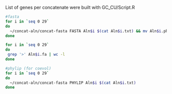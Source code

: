 List of genes per concatenate were built with GC_CU/Script.R

```bash
#fasta
for i in `seq 0 29`
do
  ~/concat-aln/concat-fasta FASTA Aln$i $(cat Aln$i.txt) && mv Aln$i.phy Aln$i.fa
done

for i in `seq 0 29`
do
 grep '>' Aln$i.fa | wc -l
done

#phylip (for coevol)
for i in `seq 0 29`
do
  ~/concat-aln/concat-fasta PHYLIP Aln$i $(cat Aln$i.txt)
done
```

